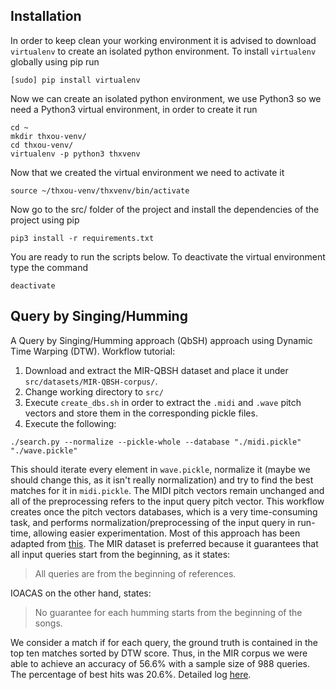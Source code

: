 Installation
---
In order to keep clean your working environment it is advised to download `virtualenv` to create an isolated
python environment.
To install `virtualenv` globally using pip run
```
[sudo] pip install virtualenv
```
Now we can create an isolated python environment, we use Python3 so we need a Python3 virtual environment,
in order to create it run
```
cd ~
mkdir thxou-venv/
cd thxou-venv/
virtualenv -p python3 thxvenv
```
Now that we created the virtual environment we need to activate it
```
source ~/thxou-venv/thxvenv/bin/activate
```
Now go to the src/ folder of the project and install the dependencies of the project using pip
```
pip3 install -r requirements.txt
```
You are ready to run the scripts below. To deactivate the virtual environment type the command
```
deactivate
``` 

Query by Singing/Humming
---
A Query by Singing/Humming approach (QbSH) approach using Dynamic Time Warping (DTW). Workflow tutorial:

1. Download and extract the MIR-QBSH dataset and place it under `src/datasets/MIR-QBSH-corpus/`.
2. Change working directory to `src/`
3. Execute `create_dbs.sh` in order to extract the `.midi` and `.wave` pitch vectors and store them in the corresponding pickle files.
4. Execute the following:

```
./search.py --normalize --pickle-whole --database "./midi.pickle" "./wave.pickle"
```

This should iterate every element in `wave.pickle`, normalize it (maybe we should change this, as it isn't really normalization) and try to find the best matches for it in `midi.pickle`.  The MIDI pitch vectors remain unchanged and all of the preprocessing refers to the input query pitch vector. This workflow creates once the pitch vectors databases, which is a very time-consuming task, and performs normalization/preprocessing of the input query in run-time, allowing easier experimentation. Most of this approach has been adapted from [this](http://ics.p.lodz.pl/~basta/pre-prints/Stasiak_AoA_2014.pdf). The MIR dataset is preferred because it guarantees that all input queries start from the beginning, as it states:

> All queries are from the beginning of references.

IOACAS on the other hand, states:

> No guarantee for each humming starts from the beginning of the songs.

We consider a match if for each query, the ground truth is contained in the top ten matches sorted by DTW score. Thus, in the MIR corpus we were able to achieve an accuracy of 56.6% with a sample size of 988 queries. The percentage of best hits was 20.6%. Detailed log [here](http://pastebin.com/9XXu2Gmg).